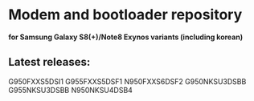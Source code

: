 # Modem and bootloader repository 
**for Samsung Galaxy S8(+)/Note8 Exynos variants (including korean)**

## Latest releases:
G950FXXS5DSI1
G955FXXS5DSF1
N950FXXS6DSF2
G950NKSU3DSBB
G955NKSU3DSBB
N950NKSU4DSB4